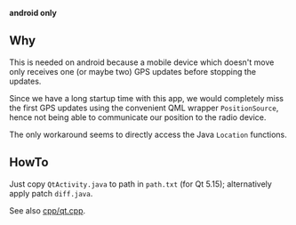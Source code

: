
**android only**


Why
---

This is needed on android because a mobile device which doesn't move only
receives one (or maybe two) GPS updates before stopping the updates.

Since we have a long startup time with this app, we would completely miss
the first GPS updates using the convenient QML wrapper `PositionSource`,
hence not being able to communicate our position to the radio device.

The only workaround seems to directly access the Java `Location` functions.


HowTo
-----

Just copy `QtActivity.java` to path in `path.txt` (for Qt 5.15);
alternatively apply patch `diff.java`.

See also [cpp/qt.cpp](../../cpp/qt.cpp).
